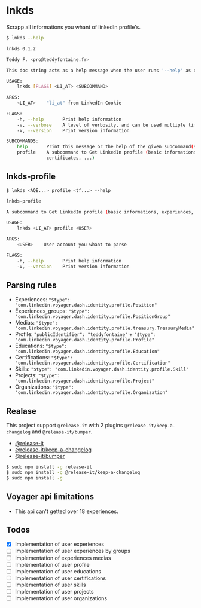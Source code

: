 # lnkds

Scrapp all informations you whant of linkedIn profile's.

```bash
$ lnkds --help

lnkds 0.1.2

Teddy F. <pro@teddyfontaine.fr>

This doc string acts as a help message when the user runs '--help' as do all doc strings on fields

USAGE:
    lnkds [FLAGS] <LI_AT> <SUBCOMMAND>

ARGS:
    <LI_AT>    "li_at" from LinkedIn Cookie

FLAGS:
    -h, --help       Print help information
    -v, --verbose    A level of verbosity, and can be used multiple times
    -V, --version    Print version information

SUBCOMMANDS:
    help       Print this message or the help of the given subcommand(s)
    profile    A subcommand to Get LinkedIn profile (basic informations, experiences,
               certificates, ...)
```

## lnkds-profile

```bash
$ lnkds <AQE...> profile <tf...> --help

lnkds-profile

A subcommand to Get LinkedIn profile (basic informations, experiences, certificates, ...)

USAGE:
    lnkds <LI_AT> profile <USER>

ARGS:
    <USER>    User account you whant to parse

FLAGS:
    -h, --help       Print help information
    -V, --version    Print version information
```

## Parsing rules

- Experiences: `"$type": "com.linkedin.voyager.dash.identity.profile.Position"`
- Experiences_groups: `"$type": "com.linkedin.voyager.dash.identity.profile.PositionGroup"`
- Medias: `"$type": "com.linkedin.voyager.dash.identity.profile.treasury.TreasuryMedia"`
- Profile: `"publicIdentifier": "teddyfontaine"` + `"$type": "com.linkedin.voyager.dash.identity.profile.Profile"`
- Educations: `"$type": "com.linkedin.voyager.dash.identity.profile.Education"`
- Certifications: `"$type": "com.linkedin.voyager.dash.identity.profile.Certification"`
- Skills: `"$type": "com.linkedin.voyager.dash.identity.profile.Skill"`
- Projects: `"$type": "com.linkedin.voyager.dash.identity.profile.Project"`
- Organizations: `"$type": "com.linkedin.voyager.dash.identity.profile.Organization"`

## Realase

This project support `@release-it` with 2 plugins `@release-it/keep-a-changelog` and `@release-it/bumper`.

- [@release-it](https://github.com/release-it/release-it)
- [@release-it/keep-a-changelog](https://github.com/release-it/keep-a-changelog)
- [@release-it/bumper](https://github.com/release-it/bumper)

```bash
$ sudo npm install -g release-it
$ sudo npm install -g @release-it/keep-a-changelog
$ sudo npm install -g 
```

## Voyager api limitations

- This api can't getted over 18 experiences.

## Todos

- [x] Implementation of user experiences
- [ ] Implementation of user experiences by groups
- [ ] Implementation of experiences medias
- [ ] Implementation of user profile
- [ ] Implementation of user educations
- [ ] Implementation of user certifications
- [ ] Implementation of user skills
- [ ] Implementation of user projects
- [ ] Implementation of user organizations
